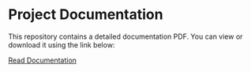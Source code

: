 # Project Documentation

This repository contains a detailed documentation PDF. You can view or download it using the link below:

[Read Documentation](https://github.com/Jefrin-Jo/Linear-CDU-PUF/blob/main/Our%20Report.pdf)
